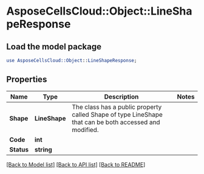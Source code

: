 # AsposeCellsCloud::Object::LineShapeResponse 

## Load the model package
```perl
use AsposeCellsCloud::Object::LineShapeResponse;
```

## Properties
Name | Type | Description | Notes
------------ | ------------- | ------------- | -------------
**Shape** | **LineShape** | The class has a public property called Shape of type LineShape that can be both accessed and modified. |
**Code** | **int** |  |
**Status** | **string** |  |  

[[Back to Model list]](../README.md#documentation-for-models) [[Back to API list]](../README.md#documentation-for-api-endpoints) [[Back to README]](../README.md)


